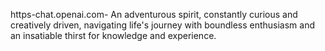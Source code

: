 https-chat.openai.com-
An adventurous spirit, constantly curious and creatively driven, navigating life's journey with boundless enthusiasm and an insatiable thirst for knowledge and experience.
